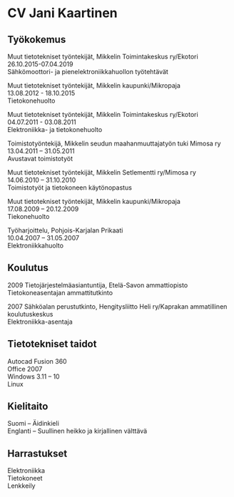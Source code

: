 # CV Jani Kaartinen

## Työkokemus
Muut tietotekniset työntekijät, Mikkelin Toimintakeskus ry/Ekotori  
26.10.2015-07.04.2019  
Sähkömoottori- ja pienelektroniikkahuollon työtehtävät

Muut tietotekniset työntekijät, Mikkelin kaupunki/Mikropaja  
13.08.2012 - 18.10.2015  
Tietokonehuolto

Muut tietotekniset työntekijät, Mikkelin Toimintakeskus ry/Ekotori  
04.07.2011 - 03.08.2011  
Elektroniikka- ja tietokonehuolto

Toimistotyöntekijä, Mikkelin seudun maahanmuuttajatyön tuki Mimosa ry   
13.04.2011 – 31.05.2011  
Avustavat toimistotyöt

Muut tietotekniset työntekijät, Mikkelin Setlementti ry/Mimosa ry  
14.06.2010 – 31.10.2010  
Toimistotyöt ja tietokoneen käytönopastus

Muut tietotekniset työntekijät, Mikkelin kaupunki/Mikropaja  
17.08.2009 – 20.12.2009  
Tiekonehuolto

Työharjoittelu, Pohjois-Karjalan Prikaati  
10.04.2007 – 31.05.2007  
Elektroniikkahuolto

## Koulutus

2009 Tietojärjestelmäasiantuntija, Etelä-Savon ammattiopisto  
Tietokoneasentajan ammattitutkinto

2007 Sähköalan perustutkinto, Hengitysliitto Heli ry/Kaprakan ammatillinen koulutuskeskus  
Elektroniikka-asentaja

## Tietotekniset taidot
Autocad Fusion 360  
Office 2007  
Windows 3.11 – 10  
Linux

## Kielitaito
Suomi – Äidinkieli  
Englanti – Suullinen heikko ja kirjallinen välttävä

## Harrastukset
Elektroniikka  
Tietokoneet  
Lenkkeily